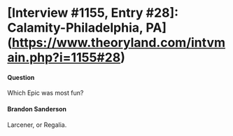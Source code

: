 # [Interview #1155, Entry #28]: Calamity-Philadelphia, PA](https://www.theoryland.com/intvmain.php?i=1155#28)

#### Question

Which Epic was most fun?

#### Brandon Sanderson

Larcener, or Regalia.

